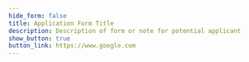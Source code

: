 ```yaml
---
hide_form: false
title: Application Form Title
description: Description of form or note for potential applicant
show_button: true
button_link: https://www.google.com
---
```

